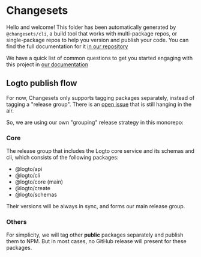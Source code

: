 # Changesets

Hello and welcome! This folder has been automatically generated by `@changesets/cli`, a build tool that works
with multi-package repos, or single-package repos to help you version and publish your code. You can
find the full documentation for it [in our repository](https://github.com/changesets/changesets)

We have a quick list of common questions to get you started engaging with this project in
[our documentation](https://github.com/changesets/changesets/blob/main/docs/common-questions.md)

## Logto publish flow

For now, Changesets only supports tagging packages separately, instead of tagging a "release group". There is an [open issue](https://github.com/changesets/changesets/issues/683) that is still hanging in the air.

So, we are using our own "grouping" release strategy in this monorepo:

### Core

The release group that includes the Logto core service and its schemas and cli, which consists of the following packages:

- @logto/api
- @logto/cli
- @logto/core (main)
- @logto/create
- @logto/schemas

Their versions will be always in sync, and forms our main release group.

### Others

For simplicity, we will tag other **public** packages separately and publish them to NPM. But in most cases, no GitHub release will present for these packages.
